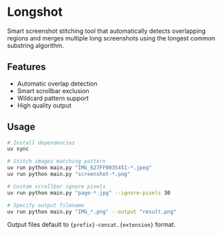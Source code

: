 # Longshot

Smart screenshot stitching tool that automatically detects overlapping regions and merges multiple long screenshots using the longest common substring algorithm.

## Features

- Automatic overlap detection
- Smart scrollbar exclusion
- Wildcard pattern support
- High quality output

## Usage

```bash
# Install dependencies
uv sync

# Stitch images matching pattern
uv run python main.py "IMG_627FF0035451-*.jpeg"
uv run python main.py "screenshot-*.png"

# Custom scrollbar ignore pixels
uv run python main.py "page-*.jpg" --ignore-pixels 30

# Specify output filename
uv run python main.py "IMG_*.png" --output "result.png"
```

Output files default to `{prefix}-concat.{extension}` format.
